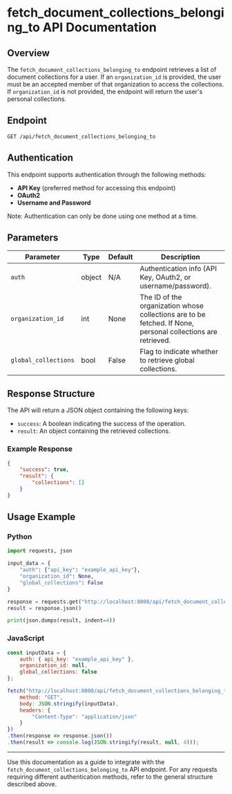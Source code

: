 # fetch_document_collections_belonging_to API Documentation

## Overview
The `fetch_document_collections_belonging_to` endpoint retrieves a list of document collections for a user. If an `organization_id` is provided, the user must be an accepted member of that organization to access the collections. If `organization_id` is not provided, the endpoint will return the user's personal collections.

## Endpoint
```
GET /api/fetch_document_collections_belonging_to
```

## Authentication
This endpoint supports authentication through the following methods:
- **API Key** (preferred method for accessing this endpoint)
- **OAuth2**
- **Username and Password**

Note: Authentication can only be done using one method at a time.

## Parameters
| Parameter            | Type   | Default | Description                                                                                   |
|----------------------|--------|---------|-----------------------------------------------------------------------------------------------|
| `auth`               | object | N/A     | Authentication info (API Key, OAuth2, or username/password).                               |
| `organization_id`    | int    | None    | The ID of the organization whose collections are to be fetched. If None, personal collections are retrieved. |
| `global_collections` | bool   | False   | Flag to indicate whether to retrieve global collections.                                      |

## Response Structure
The API will return a JSON object containing the following keys:
- `success`: A boolean indicating the success of the operation.
- `result`: An object containing the retrieved collections.

### Example Response
```json
{
    "success": true,
    "result": {
        "collections": []
    }
}
```

## Usage Example

### Python
```python
import requests, json

input_data = {
    "auth": {"api_key": "example_api_key"},
    "organization_id": None,
    "global_collections": False
}

response = requests.get("http://localhost:8000/api/fetch_document_collections_belonging_to", json=input_data)
result = response.json()

print(json.dumps(result, indent=4))
```

### JavaScript
```javascript
const inputData = {
    auth: { api_key: "example_api_key" },
    organization_id: null,
    global_collections: false
};

fetch("http://localhost:8000/api/fetch_document_collections_belonging_to", {
    method: "GET",
    body: JSON.stringify(inputData),
    headers: {
        "Content-Type": "application/json"
    }
})
.then(response => response.json())
.then(result => console.log(JSON.stringify(result, null, 4)));
```

---

Use this documentation as a guide to integrate with the `fetch_document_collections_belonging_to` API endpoint. For any requests requiring different authentication methods, refer to the general structure described above.